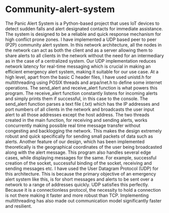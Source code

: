 # Community-alert-system
The Panic Alert System is a Python-based project that uses IoT devices to detect sudden falls and alert designated contacts for immediate assistance. The system is designed to be a reliable and quick response mechanism for high conflict prone zones. I have implemented a UDP based peer to peer (P2P) community alert system. In this network architecture, all the nodes in the network can act as both the client and as a server allowing them to share alerts to all clients in the network without the need for an intermediary as in the case of a centralized system. Our UDP implementation reduces network latency for real-time messaging which is crucial in making an efficient emergency alert system, making it suitable for our use case. At a high level, apart from the basic C header files, I have used unistd.h for multithreading using POSIX threads and arpa/inet.h to define some internet operations. The send_alert and receive_alert function is what powers this program. The receive_alert function constantly listens for incoming alerts and simply prints them if successful, in this case to the console. The send_alert function parses a text file (.txt) which has the IP addresses and port numbers of all clients in the network and broadcasts the user input alert to all those addresses except the host address. The two threads created in the main function, for receiving and sending alerts, works concurrently making possible real time message transfer without congesting and backlogging the network. This makes the design extremely robust and quick specifically for sending small packets of data such as alerts. Another feature of our design, which has been implemented theoretically is the geographical coordinates of the user being broadcasted along with the alert message. This program also handles several edge cases, while displaying messages for the same. For example, successful creation of the socket, successful binding of the socket, receiving and sending messages etc.
I have used the User Datagram Protocol (UDP) for this architecture. This is because the primary objective of an emergency alert system like this, is for short messages and alerts to be sent over a network to a range of addresses quickly. UDP satisfies this perfectly. Because it is a connectionless protocol, the necessity to hold a connection is not there making it faster and more robust than TCP. Implementing multithreading has also made out communication model significantly faster and resilient. 
